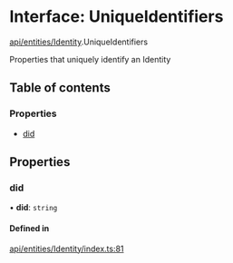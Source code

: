 # Interface: UniqueIdentifiers

[api/entities/Identity](../wiki/api.entities.Identity).UniqueIdentifiers

Properties that uniquely identify an Identity

## Table of contents

### Properties

- [did](../wiki/api.entities.Identity.UniqueIdentifiers#did)

## Properties

### did

• **did**: `string`

#### Defined in

[api/entities/Identity/index.ts:81](https://github.com/PolymeshAssociation/polymesh-sdk/blob/e978aefd/src/api/entities/Identity/index.ts#L81)

